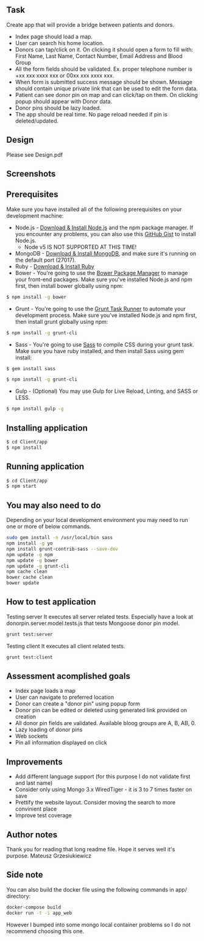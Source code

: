 ## Task
Create app that will provide a bridge between patients and donors.
* Index page should load a map.
* User can search his home location.
* Donors can tap/click on it. On clicking it should open a form to fill with: First Name, Last Name, Contact Number, Email Address and Blood Group
* All the form fields should be validated. Ex. proper telephone number is +xx xxx xxxx xxx or 00xx xxx xxxx xxx.
* When form is submitted success message should be shown. Message should contain unique private link that can be used to edit the form data.
* Patient can see donor pin on map and can click/tap on them. On clicking popup should appear with Donor data.
* Donor pins should be lazy loaded.
* The app should be real time. No page reload needed if pin is deleted/updated.

## Design
Please see Design.pdf

## Screenshots



## Prerequisites
Make sure you have installed all of the following prerequisites on your development machine:
* Node.js - [Download & Install Node.js](https://nodejs.org/en/download/) and the npm package manager. If you encounter any problems, you can also use this [GitHub Gist](https://gist.github.com/isaacs/579814) to install Node.js.
  * Node v5 IS NOT SUPPORTED AT THIS TIME!
* MongoDB - [Download & Install MongoDB](http://www.mongodb.org/downloads), and make sure it's running on the default port (27017).
* Ruby - [Download & Install Ruby](https://www.ruby-lang.org/en/documentation/installation/)
* Bower - You're going to use the [Bower Package Manager](http://bower.io/) to manage your front-end packages. Make sure you've installed Node.js and npm first, then install bower globally using npm:

```bash
$ npm install -g bower
```

* Grunt - You're going to use the [Grunt Task Runner](http://gruntjs.com/) to automate your development process.
Make sure you've installed Node.js and npm first, then install grunt globally using npm:

```bash
$ npm install -g grunt-cli
```

* Sass - You're going to use [Sass](http://sass-lang.com/) to compile CSS during your grunt task.
Make sure you have ruby installed, and then install Sass using gem install:

```bash
$ gem install sass
```

```bash
$ npm install -g grunt-cli
```

* Gulp - (Optional) You may use Gulp for Live Reload, Linting, and SASS or LESS.

```bash
$ npm install gulp -g
```

## Installing application

```bash
$ cd Client/app
$ npm install
```

## Running application

```bash
$ cd Client/app
$ npm start
```


## You may also need to do

Depending on your local development environment you may need to run one or more of below commands.

```bash
sudo gem install -n /usr/local/bin sass
npm install -g yo
npm install grunt-contrib-sass --save-dev
npm update -g npm
npm update -g bower
npm update -g grunt-cli
npm cache clean
bower cache clean
bower update
```

## How to test application
Testing server
It executes all server related tests.
Especially have a look at donorpin.server.model.tests.js that tests Mongoose donor pin model.
```bash
grunt test:server
```

Testing client
It executes all client related tests.
```bash
grunt test:client
```


## Assessment acomplished goals
* Index page loads a map
* User can navigate to preferred location
* Donor can create a "donor pin" using popup form
* Donor pin can be edited or deleted using generated link provided on creation
* All donor pin fields are validated. Available bloog groups are A, B, AB, 0.
* Lazy loading of donor pins
* Web sockets
* Pin all information displayed on click

## Improvements
* Add different language support (for this purpose I do not validate first and last name)
* Consider only using Mongo 3.x WiredTiger - it is 3 to 7 times faster on save
* Prettify the website layout. Consider moving the search to more convinient place
* Improve test coverage

## Author notes
Thank you for reading that long readme file. Hope it serves well it's purpose.
Mateusz Grzesiukiewicz

## Side note
You can also build the docker file using the following commands in app/ directory:

```bash
docker-compose build
docker run -t -i app_web
```
However I bumped into some mongo local container problems so I do not recommend choosing this one.
